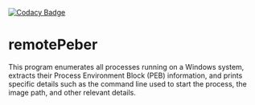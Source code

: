 
[![Codacy Badge](https://app.codacy.com/project/badge/Grade/fd86e81221064574b1685a76b5dfc328)](https://app.codacy.com/gh/adanto/remotePeber/dashboard?utm_source=gh&utm_medium=referral&utm_content=&utm_campaign=Badge_grade)

# remotePeber

This program enumerates all processes running on a Windows system, extracts their Process Environment Block (PEB) information, and prints specific details such as the command line used to start the process, the image path, and other relevant details.

